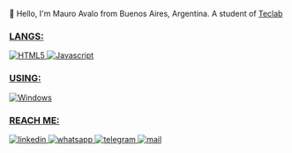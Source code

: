 👋 Hello, I'm Mauro Avalo from Buenos Aires, Argentina. A student of <a href="https://www.teclab.edu.ar/acerca-de-teclab/" target="_blank">Teclab
<h3>LANGS:</h3>
  
![HTML5](https://img.shields.io/badge/HTML5-E34F26?style=for-the-badge&logo=html5&logoColor=white)
![Javascript](https://img.shields.io/badge/JavaScript-F7DF1E?style=for-the-badge&logo=javascript&logoColor=black)

  <h3>USING:</h3>
  
![Windows](https://img.shields.io/badge/Windows-0078D6?style=for-the-badge&logo=windows&logoColor=white)

  <h3>REACH ME:</h3>
  
<a href="https://www.linkedin.com/in/mollfunn/" target="_blank">
  <img src="https://img.shields.io/badge/LinkedIn-0077B5?style=for-the-badge&logo=linkedin&logoColor=white" alt="linkedin"/>
</a>

<a href="https://wa.link/etm8fn" target="_blank">
  <img src="https://img.shields.io/badge/WhatsApp-25D366?style=for-the-badge&logo=whatsapp&logoColor=white" alt="whatsapp"/>
</a>

<a href="https://t.me/Mollfunn" target="_blank">
  <img src="https://img.shields.io/badge/telegram-0077B5?style=for-the-badge&logo=telegram&logoColor=white" alt="telegram"/>
</a>

<a href="mailto:mollfunn@gmail.com" target="_blank">
  <img src="https://img.shields.io/badge/Gmail-D14836?style=for-the-badge&logo=gmail&logoColor=white" alt="mail"/>
</a>


<!--
**Mollfunn/Mollfunn** is a ✨ _special_ ✨ repository because its `README.md` (this file) appears on your GitHub profile.
-->
